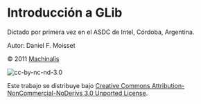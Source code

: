 # Introducción a GLib

Dictado por primera vez en el ASDC de Intel, Córdoba, Argentina.

Autor: Daniel F. Moisset

© 2011 [Machinalis](http://www.machinalis.com)

![cc-by-nc-nd-3.0](http://i.creativecommons.org/l/by-nc-nd/3.0/80x15.png)

Este trabajo se distribuye bajo [Creative Commons Attribution-NonCommercial-NoDerivs 3.0 Unported License](http://creativecommons.org/licenses/by-nc-nd/3.0/).
